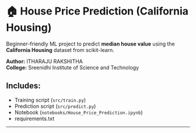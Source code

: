 # 🏠 House Price Prediction (California Housing)

Beginner-friendly ML project to predict **median house value** using the **California Housing** dataset from scikit-learn.

**Author:** ITHARAJU RAKSHITHA  
**College:** Sreenidhi Institute of Science and Technology

## Includes:
- Training script (`src/train.py`)
- Prediction script (`src/predict.py`)
- Notebook (`notebooks/House_Price_Prediction.ipynb`)
- requirements.txt

---

